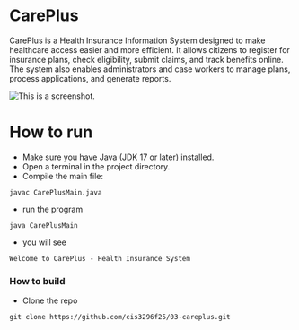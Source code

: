 # CarePlus
CarePlus is a Health Insurance Information System designed to make healthcare access easier and more efficient. It allows citizens to register for insurance plans, check eligibility, submit claims, and track benefits online. The system also enables administrators and case workers to manage plans, process applications, and generate reports.  

![This is a screenshot.](CareplusLogo.png)
# How to run
- Make sure you have Java (JDK 17 or later) installed.
- Open a terminal in the project directory.
- Compile the main file:
```
javac CarePlusMain.java  
```
- run the program
```
java CarePlusMain
```
- you will see

```
Welcome to CarePlus - Health Insurance System
```

### How to build
- Clone the repo
```
git clone https://github.com/cis3296f25/03-careplus.git
```

